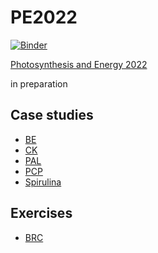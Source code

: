 # PE2022

[![Binder](https://static.mybinder.org/badge_logo.svg)](https://mybinder.org/v2/gh/ism200/PE2022/HEAD)

[Photosynthesis and Energy 2022](https://www.nat.vu.nl/~ivo/PE2022/)

in preparation

## Case studies

- [BE](./BE-case-study/)
- [CK](./CK-case-study/)
- [PAL](./PAL-case-study/)
- [PCP](./PCP-case-study/)
- [Spirulina](./Spirulina-case-study/)

## Exercises

- [BRC](./BRC-case-study/)
